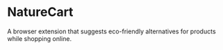 # NatureCart
 A browser extension that suggests eco-friendly alternatives for products while shopping online.
